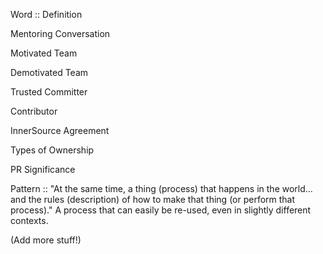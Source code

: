 Word :: Definition 

Mentoring Conversation

Motivated Team

Demotivated Team

Trusted  Committer

Contributor

InnerSource Agreement

Types of Ownership

PR Significance

Pattern :: "At the same time, a thing (process) that happens in the world... and the rules (description) of how to make that thing (or perform that process)."  A process that can easily be re-used, even in slightly different contexts.

(Add more stuff!)
